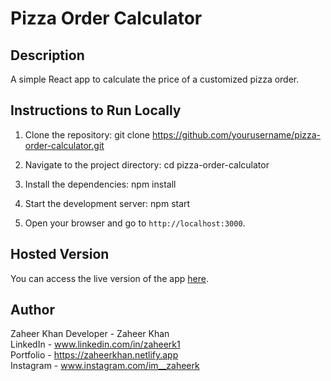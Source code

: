 # Pizza Order Calculator

## Description
A simple React app to calculate the price of a customized pizza order.

## Instructions to Run Locally
1. Clone the repository:
    git clone https://github.com/yourusername/pizza-order-calculator.git

2. Navigate to the project directory:
    cd pizza-order-calculator

3. Install the dependencies:
    npm install
4. Start the development server:
    npm start

5. Open your browser and go to `http://localhost:3000`.

## Hosted Version
You can access the live version of the app [here](https://pizza-order-calculator-xi.vercel.app/).

## Author
Zaheer Khan
Developer - Zaheer Khan <br>
LinkedIn - www.linkedin.com/in/zaheerk1 <br>
Portfolio - https://zaheerkhan.netlify.app <br>
Instagram - www.instagram.com/im__zaheerk <br>
